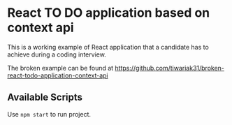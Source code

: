 # React TO DO application based on context api

This is a working example of React application that a candidate has to achieve during a coding interview.

The broken example can be found at https://github.com/tiwariak31/broken-react-todo-application-context-api

## Available Scripts

Use `npm start` to run project.
